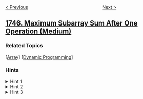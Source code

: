 <!--|This file generated by command(leetcode description); DO NOT EDIT.    |-->
<!--+----------------------------------------------------------------------+-->
<!--|@author    openset <openset.wang@gmail.com>                           |-->
<!--|@link      https://github.com/openset                                 |-->
<!--|@home      https://github.com/openset/leetcode                        |-->
<!--+----------------------------------------------------------------------+-->

[< Previous](../palindrome-partitioning-iv "Palindrome Partitioning IV")
　　　　　　　　　　　　　　　　
[Next >](../leetflex-banned-accounts "Leetflex Banned Accounts")

## [1746. Maximum Subarray Sum After One Operation (Medium)](https://leetcode.com/problems/maximum-subarray-sum-after-one-operation "经过一次操作后的最大子数组和")



### Related Topics
  [[Array](../../tag/array/README.md)]
  [[Dynamic Programming](../../tag/dynamic-programming/README.md)]

### Hints
<details>
<summary>Hint 1</summary>
Think about dynamic programming
</details>

<details>
<summary>Hint 2</summary>
Define an array dp[nums.length][2], where dp[i][0] is the max subarray sum including nums[i] and without squaring any element.
</details>

<details>
<summary>Hint 3</summary>
dp[i][1] is the max subarray sum including nums[i] and having only one element squared.
</details>
